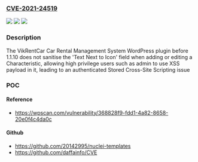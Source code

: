 ### [CVE-2021-24519](https://cve.mitre.org/cgi-bin/cvename.cgi?name=CVE-2021-24519)
![](https://img.shields.io/static/v1?label=Product&message=VikRentCar%20Car%20Rental%20Management%20System&color=blue)
![](https://img.shields.io/static/v1?label=Version&message=1.1.10%3C%201.1.10%20&color=brighgreen)
![](https://img.shields.io/static/v1?label=Vulnerability&message=CWE-79%20Cross-site%20Scripting%20(XSS)&color=brighgreen)

### Description

The VikRentCar Car Rental Management System WordPress plugin before 1.1.10 does not sanitise the 'Text Next to Icon' field when adding or editing a Characteristic, allowing high privilege users such as admin to use XSS payload in it, leading to an authenticated Stored Cross-Site Scripting issue

### POC

#### Reference
- https://wpscan.com/vulnerability/368828f9-fdd1-4a82-8658-20e0f4c4da0c

#### Github
- https://github.com/20142995/nuclei-templates
- https://github.com/daffainfo/CVE


